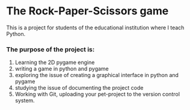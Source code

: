 <h1>The Rock-Paper-Scissors game</h1>

This is a project for students of the educational institution where I teach Python.

<h3>The purpose of the project is:</h3>

1. Learning the 2D pygame engine
2. writing a game in python and pygame
3. exploring the issue of creating a graphical interface in python and pygame
4. studying the issue of documenting the project code
5. Working with Git, uploading your pet-project to the version control system.
